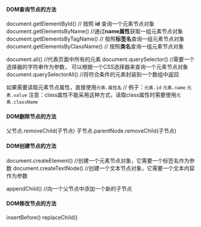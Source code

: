 #### DOM查询节点的方法
document.getElementById() // 按照 **id** 查询一个元素节点对象
document.getElementsByName()  //通过**name属性**获取一组元素节点对象
document.getElementsByTagName() // 按照**标签名**查询一组元素节点对象
document.getElementsByClassName() // 按照**类名**查询一组元素节点对象

document.all() //代表页面中所有的元素
document.querySelector() //需要一个选择器的字符串作为参数，
                          可以根据一个CSS选择器来查询一个元素节点对象
document.querySelectorAll() //将符合条件的元素封装到一个数组中返回

如果需要读取元素节点属性，直接使用`元素.属性名`
        // 例子：`元素.id`  `元素.name`  `元素.value`
注意：class属性不能采用这种方式，读取class属性时需要使用`元素.className`

#### DOM删除节点的方法
父节点.removeChild(子节点)
子节点.parentNode.removeChild(子节点)


#### DOM创建节点的方法
document.createElement() //创建一个元素节点对象，它需要一个标签名作为参数
document.createTextNode() //创建一个文本节点对象，它需要一个文本内容作为参数

appendChild() //向一个父节点中添加一个新的子节点

#### DOM修改节点的方法
insertBefore()
replaceChild()

